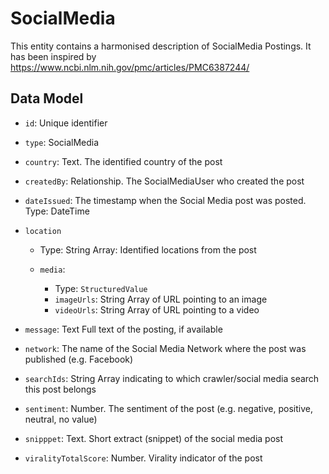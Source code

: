# SocialMedia

This entity contains a harmonised description of SocialMedia Postings. It has been inspired by  <https://www.ncbi.nlm.nih.gov/pmc/articles/PMC6387244/>

## Data Model

- `id`: Unique identifier

- `type`: SocialMedia

- `country`: Text. The identified country of the post

- `createdBy`: Relationship. The SocialMediaUser who created the post

- `dateIssued`: The timestamp when the Social Media post was posted. Type: DateTime

- `location`
  - Type: String Array: Identified locations from the post

  - `media`:
    - Type: `StructuredValue`
    - `imageUrls`: String Array of URL pointing to an image
    - `videoUrls`: String Array of URL pointing to a video

- `message`: Text Full text of the posting, if available

- `network`: The name of the Social Media Network where the post was published (e.g. Facebook)

- `searchIds`: String Array indicating to which crawler/social media search this post belongs

- `sentiment`: Number. The sentiment of the post (e.g. negative, positive, neutral, no value)

- `snipppet`: Text. Short extract (snippet) of the social media post

- `viralityTotalScore`: Number. Virality indicator of the post

